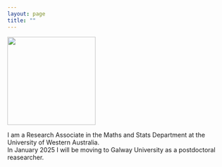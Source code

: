 ```yaml
---
layout: page
title: ""
---
```


<img src="photoanton.png" width="200">

I am a Research Associate in the Maths and Stats Department at the University of Western Australia.  
In January 2025 I will be moving to Galway University as a postdoctoral reasearcher. 
